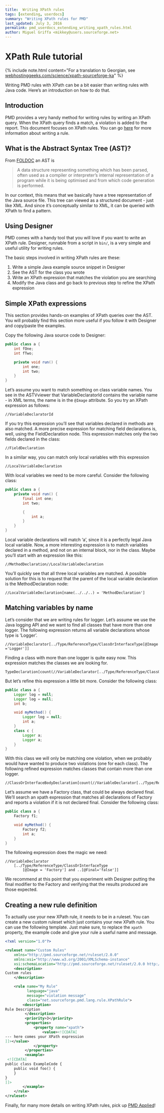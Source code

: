 ```yaml
---
title:  Writing XPath rules
tags: [extending, userdocs]
summary: "Writing XPath rules for PMD"
last_updated: July 3, 2016
permalink: pmd_userdocs_extending_writing_xpath_rules.html
author: Miguel Griffa <mikkey@users.sourceforge.net>
---
```


# XPath Rule tutorial

{% include note.html content="For a translation to Georgian, see [webhostinggeeks.com/science/xpath-sourceforge-ka](http://webhostinggeeks.com/science/xpath-sourceforge-ka)" %}


Writing PMD rules with XPath can be a bit easier than writing rules with Java code. Here’s an introduction on how to do that.

## Introduction

PMD provides a very handy method for writing rules by writing an XPath query. When the XPath query finds a match, a violation is added to the report. This document focuses on XPath rules. You can go [here](howtowritearule.html) for more information about writing a rule.

## What is the Abstract Syntax Tree (AST)?

From [FOLDOC](http://foldoc.org/abstract+syntax+tree) an AST is

> A data structure representing something which has been parsed, often used as a compiler or interpreter’s internal representation of a program while it is being optimised and from which code generation is performed.

In our context, this means that we basically have a tree representation of the Java source file. This tree can viewed as a structured document - just like XML. And since it’s conceptually similar to XML, it can be queried with XPath to find a pattern.

## Using Designer

PMD comes with a handy tool that you will love if you want to write an XPath rule. Designer, runnable from a script in `bin/`, is a very simple and useful utility for writing rules.

The basic steps involved in writing XPath rules are these:

1.  Write a simple Java example source snippet in Designer
2.  See the AST for the class you wrote
3.  Write an XPath expression that matches the violation you are searching
4.  Modify the Java class and go back to previous step to refine the XPath expression

## Simple XPath expressions

This section provides hands-on examples of XPath queries over the AST. You will probably find this section more useful if you follow it with Designer and copy/paste the examples.

Copy the following Java source code to Designer:

```java
public class a {
    int fOne;
    int fTwo;

    private void run() {
        int one;
        int two;
    }
}
```

Let’s assume you want to match something on class variable names. You see in the ASTVviewer that VariableDeclaratorId contains the variable name - in XML terms, the name is in the `@Image` attribute. So you try an XPath expression as follows:

`//VariableDeclaratorId`

If you try this expression you’ll see that variables declared in methods are also matched. A more precise expression for matching field declarations is, well, using the FieldDeclaration node. This expression matches only the two fields declared in the class:

`//FieldDeclaration`

In a similar way, you can match only local variables with this expression

`//LocalVariableDeclaration`

With local variables we need to be more careful. Consider the following class:

```java
public class a {
    private void run() {
        final int one;
        int two;

        {
            int a;
        }
    }
}
```

Local variable declarations will match ‘a’, since it is a perfectly legal Java local variable. Now, a more interesting expression is to match variables declared in a method, and not on an internal block, nor in the class. Maybe you’ll start with an expression like this:

`//MethodDeclaration//LocalVariableDeclaration`

You’ll quickly see that all three local variables are matched. A possible solution for this is to request that the parent of the local variable declaration is the MethodDeclaration node:

`//LocalVariableDeclaration[name(../../..) = 'MethodDeclaration']`

## Matching variables by name

Let’s consider that we are writing rules for logger. Let’s assume we use the Java logging API and we want to find all classes that have more than one logger. The following expression returns all variable declarations whose type is ‘Logger’.

`//VariableDeclarator[../Type/ReferenceType/ClassOrInterfaceType[@Image='Logger']]`

Finding a class with more than one logger is quite easy now. This expression matches the classes we are looking for.

```xpath
TypeDeclaration[count(//VariableDeclarator[../Type/ReferenceType/ClassOrInterfaceType[@Image='Logger']])>1
```

But let’s refine this expression a little bit more. Consider the following class:

```java
public class a {
    Logger log = null;
    Logger log = null;
    int b;

    void myMethod() {
        Logger log = null;
        int a;
    }
    class c {
        Logger a;
        Logger a;
    }
}
```

With this class we will only be matching one violation, when we probably would have wanted to produce two violations (one for each class). The following refined expression matches classes that contain more than one logger.

```xpath
//ClassOrInterfaceBodyDeclaration[count(//VariableDeclarator[../Type/ReferenceType/ClassOrInterfaceType[@Image='Logger']])>1]
```

Let’s assume we have a Factory class, that could be always declared final. We’ll search an xpath expression that matches all declarations of Factory and reports a violation if it is not declared final. Consider the following class:

```java
public class a {
    Factory f1;

    void myMethod() {
        Factory f2;
        int a;
    }
}
```

The following expression does the magic we need:

```xpath
//VariableDeclarator
    [../Type/ReferenceType/ClassOrInterfaceType
        [@Image = 'Factory'] and ..[@Final='false']]
```

We recommend at this point that you experiment with Designer putting the final modifier to the Factory and verifying that the results produced are those expected.

## Creating a new rule definition

To actually use your new XPath rule, it needs to be in a ruleset. You can create a new custom ruleset which just
contains your new XPath rule. You can use the following template. Just make sure, to replace the `xpath` property,
the example code and give your rule a useful name and message.

``` xml
<?xml version="1.0"?>

<ruleset name="Custom Rules"
    xmlns="http://pmd.sourceforge.net/ruleset/2.0.0"
    xmlns:xsi="http://www.w3.org/2001/XMLSchema-instance"
    xsi:schemaLocation="http://pmd.sourceforge.net/ruleset/2.0.0 http://pmd.sourceforge.net/ruleset_2_0_0.xsd">
    <description>
Custom rules
    </description>

    <rule name="My Rule"
          language="java"
          message="violation message"
          class="net.sourceforge.pmd.lang.rule.XPathRule">
        <description>
Rule Description
         </description>
         <priority>3</priority>
         <properties>
             <property name="xpath">
                 <value><![CDATA[
--- here comes your XPath expression
]]></value>
             </property>
         </properties>
         <example>
 <![CDATA[
public class ExampleCode {
    public void foo() {
    }
}
]]>
        </example>
    </rule>
</ruleset>
```



Finally, for many more details on writing XPath rules, pick up [PMD Applied](http://pmdapplied.com/)!
